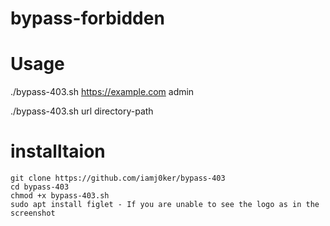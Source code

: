 # bypass-forbidden


# Usage 
./bypass-403.sh https://example.com admin

./bypass-403.sh url directory-path

# installtaion


	git clone https://github.com/iamj0ker/bypass-403
	cd bypass-403
	chmod +x bypass-403.sh
	sudo apt install figlet - If you are unable to see the logo as in the screenshot
